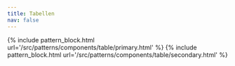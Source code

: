 ```yaml
---
title: Tabellen
nav: false
---
```


{% include pattern_block.html url='/src/patterns/components/table/primary.html' %}
{% include pattern_block.html url='/src/patterns/components/table/secondary.html' %}

